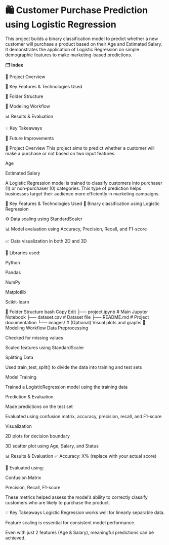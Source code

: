 # **🛍️ Customer Purchase Prediction using Logistic Regression**

This project builds a binary classification model to predict whether a new customer will purchase a product based on their Age and Estimated Salary. It demonstrates the application of Logistic Regression on simple demographic features to make marketing-based predictions.

**🗂️ Index**

📌 Project Overview

🚀 Key Features & Technologies Used

📁 Folder Structure

🧠 Modeling Workflow

📊 Results & Evaluation

💡 Key Takeaways

🔧 Future Improvements

📌 Project Overview
This project aims to predict whether a customer will make a purchase or not based on two input features:

Age

Estimated Salary

A Logistic Regression model is trained to classify customers into purchaser (1) or non-purchaser (0) categories. This type of prediction helps businesses target their audience more efficiently in marketing campaigns.

🚀 Key Features & Technologies Used
🔢 Binary classification using Logistic Regression

⚙️ Data scaling using StandardScaler

📊 Model evaluation using Accuracy, Precision, Recall, and F1-score

📈 Data visualization in both 2D and 3D

🐍 Libraries used:

Python

Pandas

NumPy

Matplotlib

Scikit-learn

📁 Folder Structure
bash
Copy
Edit
├── project.ipynb          # Main Jupyter Notebook
├── dataset.csv            # Dataset file
├── README.md              # Project documentation
└── images/                # (Optional) Visual plots and graphs
🧠 Modeling Workflow
Data Preprocessing

Checked for missing values

Scaled features using StandardScaler

Splitting Data

Used train_test_split() to divide the data into training and test sets

Model Training

Trained a LogisticRegression model using the training data

Prediction & Evaluation

Made predictions on the test set

Evaluated using confusion matrix, accuracy, precision, recall, and F1-score

Visualization

2D plots for decision boundary

3D scatter plot using Age, Salary, and Status

📊 Results & Evaluation
✅ Accuracy: X% (replace with your actual score)

📌 Evaluated using:

Confusion Matrix

Precision, Recall, F1-score

These metrics helped assess the model’s ability to correctly classify customers who are likely to purchase the product.

💡 Key Takeaways
Logistic Regression works well for linearly separable data.

Feature scaling is essential for consistent model performance.

Even with just 2 features (Age & Salary), meaningful predictions can be achieved.
